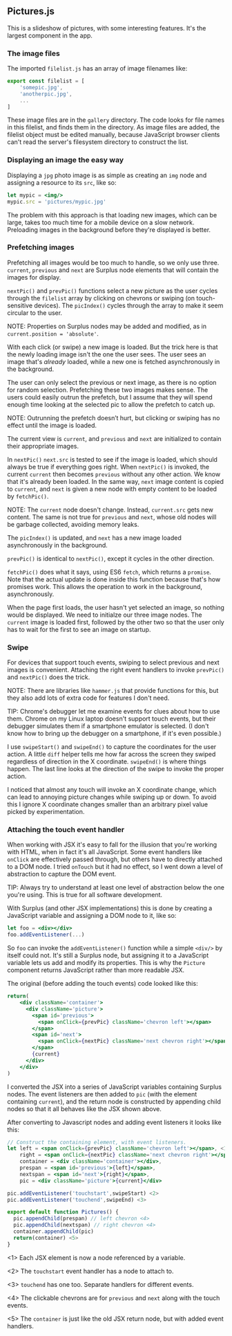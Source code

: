 ## Pictures.js
This is a slideshow of pictures, with some interesting features. It's the
largest component in the app.

### The image files
The imported `filelist.js` has an array of image filenames like:
```javascript
export const filelist = [
    'somepic.jpg',
    'anotherpic.jpg',
    ...
]
```
These image files are in the `gallery` directory. The code looks for
file names in this filelist, and finds them in the directory. As image
files are added, the filelist object must be edited manually, because
JavaScript browser clients can't read the server's filesystem directory to
construct the list.

### Displaying an image the easy way
Displaying a `jpg` photo image is as simple as creating an `img` node
and assigning a resource to its `src`, like so:
```jsx
let mypic = <img/>
mypic.src = 'pictures/mypic.jpg'
```

The problem with this approach is that loading new images, which can
be large, takes too much time for a mobile
device on a slow network. Preloading images in the background before
they're displayed is better.

### Prefetching images
Prefetching all images would be too much to handle, so we only use three.
`current`, `previous` and `next` are Surplus node elements that will
contain the images for display.

`nextPic()` and `prevPic()` functions select a new picture as the user
cycles through the `filelist` array by clicking on chevrons or swiping
(on touch-sensitive devices). The `picIndex()` cycles through the array
to make it seem circular to the user.

NOTE: Properties on Surplus nodes may be added and modified, as in
`current.position = 'absolute'`.

With each click (or swipe) a new image is loaded. But the trick here
is that the newly loading image isn't the one the user sees. The user
sees an image that's *already* loaded, while a new one is fetched
asynchronously in the background.

The user can only select the previous or next image, as
there is no option for random selection. Prefetching these two images
makes sense. The users could easily outrun the prefetch, but I
assume that they will spend enough time looking at the selected pic to
allow the prefetch to catch up.

NOTE: Outrunning the prefetch doesn’t hurt, but clicking or swiping has no effect until the image is loaded.

The current view is `current`, and `previous` and `next` are
initialized to contain their appropriate images. 

In `nextPic()` `next.src` is tested to see if the image is loaded,
which should always be true if everything goes right. When `nextPic()` is invoked, the
current `current` then becomes `previous` without any other action. We
know that it's already been loaded. In the same way, `next` image
content is copied to `current`, and `next` is given a new node with
empty content to be loaded by `fetchPic()`.

NOTE: The `current` node doesn't change. Instead, `current.src` gets new content. The
same is not true for `previous` and `next`, whose old nodes will be
garbage collected, avoiding memory leaks.

The `picIndex()` is updated, and `next` has a new image loaded
asynchronously in the background.

`prevPic()` is identical to `nextPic()`, except it cycles in the other direction.

`fetchPic()` does what it says, using ES6 `fetch`, which returns a
`promise`. Note that the actual update is done inside this function
because that's how promises work. This allows the operation to work in
the background, asynchronously.

When the page first loads, the user hasn't yet selected an image, so
nothing would be displayed. We need to initialze our three image
nodes. The `current` image is loaded first, followed by the other two
so that the user only has to wait for the first to see an image on
startup.

### Swipe
For devices that support touch events, swiping to select previous and
next images is convenient. Attaching the right event handlers to
invoke `prevPic()` and `nextPic()` does the trick.

NOTE: There are libraries like `hammer.js` that provide functions for
this, but they also add lots of extra code for features I don't
need. 

TIP: Chrome's debugger let me examine events for clues about how to use
them. Chrome on my Linux laptop doesn't support touch events, but
their debugger simulates them if a smartphone emulator is selected. (I
don't know how to bring up the debugger on a smartphone, if it's even
possible.)

I use `swipeStart()` and `swipeEnd()` to capture the coordinates for the
user action. A little `diff` helper tells me how far across the screen
they swiped regardless of direction in the X coordinate. `swipeEnd()`
is where things happen. The last line looks at the direction of the
swipe to invoke the proper action.

I noticed that almost any touch will invoke an X coordinate change,
which can lead to annoying picture changes while swiping up or
down. To avoid this I ignore X coordinate changes smaller than an
arbitrary pixel value picked by experimentation.

### Attaching the touch event handler
When working with JSX it's easy to fall for the illusion that you're
working with HTML, when in fact it's all JavaScript. Some event
handlers like `onClick` are effectively passed through, but others
have to directly attached to a DOM node. I tried `onTouch` but it had
no effect, so I went down a level of abstraction to capture the DOM event.

TIP: Always try to understand at least one level of abstraction below
the one you're using. This is true for all software development.

With Surplus (and other JSX implementations) this is done by creating
a JavaScript variable and assigning a DOM node to it, like so:
```jsx
let foo = <div></div>
foo.addEventListener(...)
```
So `foo` can invoke the `addEventListener()` function while a
simple `<div/>` by itself could not. It's still a Surplus node, but
assigning it to a JavaScript variable lets us add and modify its
properties. This is why the `Picture` component
returns JavaScript rather than more readable JSX.

The original (before adding the touch events) code looked like this:
```jsx
return(
    <div className='container'>
      <div className='picture'>
        <span id='previous'>
          <span onClick={prevPic} className='chevron left'></span>
        </span>
        <span id='next'>
          <span onClick={nextPic} className='next chevron right'></span>
        </span>
        {current}
      </div>
    </div>
)
```
I converted the JSX into a series of JavaScript variables containing
Surplus nodes. The event listeners are then added to `pic` (with the
element containing `current`), and the return node is constructed by
appending child nodes so that it all behaves like the JSX shown above.

After converting to Javascript nodes and adding event listeners it looks like this:

```jsx
// Construct the containing element, with event listeners.
let left = <span onClick={prevPic} className='chevron left'></span>, <1>
    right = <span onClick={nextPic} className='next chevron right'></span>,
    container = <div className='container'></div>,
    prespan = <span id='previous'>{left}</span>,
    nextspan = <span id='next'>{right}</span>,
    pic = <div className='picture'>{current}</div>

pic.addEventListener('touchstart',swipeStart) <2>
pic.addEventListener('touchend',swipeEnd) <3>

export default function Pictures() {
  pic.appendChild(prespan) // left chevron <4>
  pic.appendChild(nextspan) // right chevron <4>
  container.appendChild(pic)
  return(container) <5>
}
```
<1> Each JSX element is now a node referenced by a variable.

<2> The `touchstart` event handler has a node to attach to.

<3> `touchend` has one too. Separate handlers for different events.

<4> The clickable chevrons are for `previous` and `next` along with the touch events.

<5> The `container` is just like the old JSX return node, but with added event handlers.
